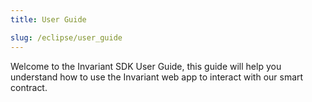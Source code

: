 ```yaml
---
title: User Guide

slug: /eclipse/user_guide
---
```


Welcome to the Invariant SDK User Guide, this guide will help you understand how to use the Invariant web app to interact with our smart contract.

